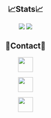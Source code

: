 <div align="center">

  ## 📈Stats📈
  
  <img src="https://githubstats.qvgk.org/api?username=QVGK&show_icons=true&theme=dark&count_private=true"/>

  
  <img src="https://githubstats.qvgk.org/api/top-langs/?username=QVGK&theme=dark&count_private=true&hide=shell"/>
  
  ## 📇Contact📇
 
  <a href="https://twitter.com/qvgka"><img src="https://img.shields.io/badge/-QVGKA-232323?logo=twitter&style=for-the-badge" height="40px"/></a>
  
  <a href="#"><img src="https://img.shields.io/badge/-qvgk%230618-232323?logo=discord&style=for-the-badge" height="40px"/></a>
  
  <a href="mailto:qv@qvgk.org"><img src="https://img.shields.io/badge/-qv%40qvgk.org-232323?logo=gmail&style=for-the-badge" height="40px"/></a> 
  
</div>

